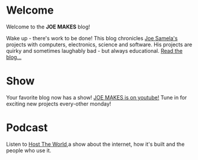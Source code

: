 # Welcome

Welcome to the **JOE MAKES** blog!

Wake up - there's work to be done! This blog chronicles [Joe Samela's](https://josephsamela.github.io/) projects with computers, electronics, science and software. His projects are quirky and sometimes laughably bad - but always educational. [Read the blog...](archive.html)

# Show

Your favorite blog now has a show! [JOE MAKES is on youtube!](https://www.youtube.com/channel/UCpi9d158eNHx1bXs5ZzXPUA) Tune in for exciting new projects every-other monday!

# Podcast

Listen to [Host The World](https://josephsamela.github.io/hosttheworld/),a show about the internet, how it's built and the people who use it.

